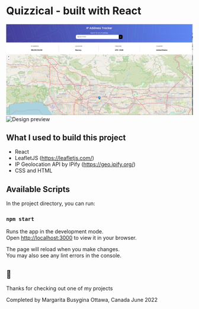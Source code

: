 # Quizzical - built with React

![Design preview](./img/ip-desktop.PNG)
![Design preview](./img/ip-desktop-2.PNG.PNG)

## What I used to build this project

* React
* LeafletJS (https://leafletjs.com/)
* IP Geolocation API by IPify (https://geo.ipify.org/)
* CSS and HTML

## Available Scripts

In the project directory, you can run:

### `npm start`

Runs the app in the development mode.\
Open [http://localhost:3000](http://localhost:3000) to view it in your browser.

The page will reload when you make changes.\
You may also see any lint errors in the console.

##  👋

Thanks for checking out one of my projects

Completed by Margarita Busygina
Ottawa, Canada
June 2022
